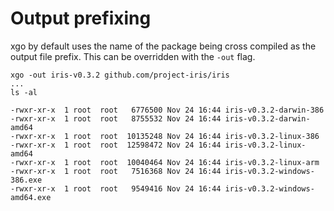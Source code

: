 # Output prefixing

xgo by default uses the name of the package being cross compiled as the output
file prefix. This can be overridden with the `-out` flag.

```shell
xgo -out iris-v0.3.2 github.com/project-iris/iris
...
ls -al
```
```text
-rwxr-xr-x  1 root  root   6776500 Nov 24 16:44 iris-v0.3.2-darwin-386
-rwxr-xr-x  1 root  root   8755532 Nov 24 16:44 iris-v0.3.2-darwin-amd64
-rwxr-xr-x  1 root  root  10135248 Nov 24 16:44 iris-v0.3.2-linux-386
-rwxr-xr-x  1 root  root  12598472 Nov 24 16:44 iris-v0.3.2-linux-amd64
-rwxr-xr-x  1 root  root  10040464 Nov 24 16:44 iris-v0.3.2-linux-arm
-rwxr-xr-x  1 root  root   7516368 Nov 24 16:44 iris-v0.3.2-windows-386.exe
-rwxr-xr-x  1 root  root   9549416 Nov 24 16:44 iris-v0.3.2-windows-amd64.exe
```
